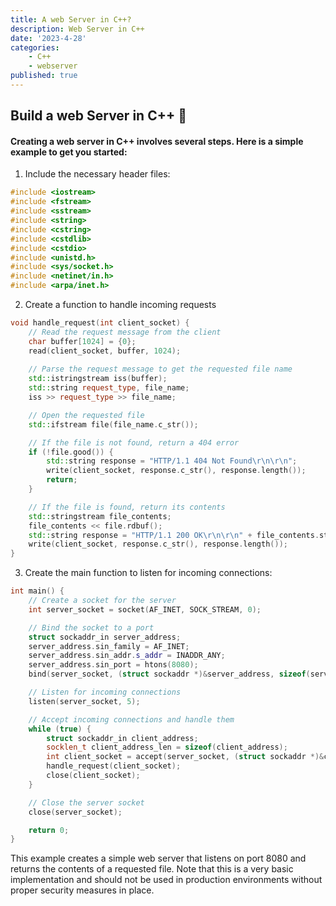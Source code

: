 ```yaml
---
title: A web Server in C++?
description: Web Server in C++
date: '2023-4-28'
categories:
    - C++
    - webserver
published: true
---
```


## Build a web Server in C++ 🤔
#### Creating a web server in C++ involves several steps. Here is a simple example to get you started:

1. Include the necessary header files:

```cpp
#include <iostream>
#include <fstream>
#include <sstream>
#include <string>
#include <cstring>
#include <cstdlib>
#include <cstdio>
#include <unistd.h>
#include <sys/socket.h>
#include <netinet/in.h>
#include <arpa/inet.h>
```

2. Create a function to handle incoming requests

```cpp
void handle_request(int client_socket) {
    // Read the request message from the client
    char buffer[1024] = {0};
    read(client_socket, buffer, 1024);
    
    // Parse the request message to get the requested file name
    std::istringstream iss(buffer);
    std::string request_type, file_name;
    iss >> request_type >> file_name;

    // Open the requested file
    std::ifstream file(file_name.c_str());

    // If the file is not found, return a 404 error
    if (!file.good()) {
        std::string response = "HTTP/1.1 404 Not Found\r\n\r\n";
        write(client_socket, response.c_str(), response.length());
        return;
    }

    // If the file is found, return its contents
    std::stringstream file_contents;
    file_contents << file.rdbuf();
    std::string response = "HTTP/1.1 200 OK\r\n\r\n" + file_contents.str();
    write(client_socket, response.c_str(), response.length());
}

```

3. Create the main function to listen for incoming connections:

```cpp
int main() {
    // Create a socket for the server
    int server_socket = socket(AF_INET, SOCK_STREAM, 0);

    // Bind the socket to a port
    struct sockaddr_in server_address;
    server_address.sin_family = AF_INET;
    server_address.sin_addr.s_addr = INADDR_ANY;
    server_address.sin_port = htons(8080);
    bind(server_socket, (struct sockaddr *)&server_address, sizeof(server_address));

    // Listen for incoming connections
    listen(server_socket, 5);

    // Accept incoming connections and handle them
    while (true) {
        struct sockaddr_in client_address;
        socklen_t client_address_len = sizeof(client_address);
        int client_socket = accept(server_socket, (struct sockaddr *)&client_address, &client_address_len);
        handle_request(client_socket);
        close(client_socket);
    }

    // Close the server socket
    close(server_socket);

    return 0;
}

```

This example creates a simple web server that listens on port 8080 and returns the contents of a requested file. Note that this is a very basic implementation and should not be used in production environments without proper security measures in place.
